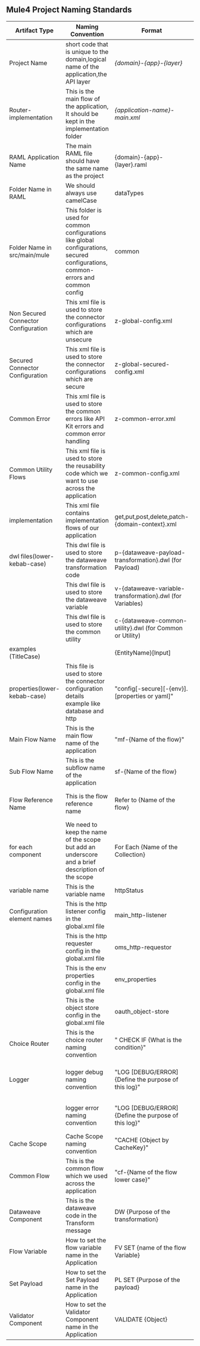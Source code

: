 ## Mule4 Project Naming Standards
| Artifact Type | Naming Convention | Format | Example|
| ------- | ----- | ------------- | ------------- |
| Project Name | short code that is unique to the domain,logical name of the application,the API layer |_{domain}-{app}-{layer}_|_hr-employee-benefits-papi_|
| Router-implementation| This is the main flow of the application, It should be kept in the implementation folder|_{application-name}-main.xml_|_hr-employee-benefits-papi-main.xml_ |
| RAML Application Name | The main RAML file should have the same name as the project |{domain}-{app}-{layer}.raml|hr-employee-benefits-eapi.raml|
| Folder Name in RAML | We should always use camelCase |dataTypes|dataTypes|
| Folder Name in src/main/mule  | This folder is used for common configurations like global configurations, secured configurations, common-errors and common config |common|common|
| Non Secured Connector Configuration  | This xml file is used to store the connector configurations which are unsecure |z-global-config.xml|z-global-config.xml|
| Secured Connector Configuration | This xml file is used to store the connector configurations which are secure |z-global-secured-config.xml|z-global-secured-config.xml|
| Common Error | This xml file is used to store the common errors like API Kit errors and common error handling  |z-common-error.xml|z-common-error.xml|
| Common Utility Flows  | This xml file is used to store the reusability code which we want to use across the application |z-common-config.xml|z-common-config.xml|
| implementation  | This xml file contains implementation flows of our application |get,put,post,delete,patch-{domain-context}.xml|post-account-benefits.xml|
| dwl files(lower-kebab-case) | This dwl file is used to store the dataweave transformation code |p-{dataweave-payload-transformation}.dwl (for Payload)|p-publish-generic-event-from-queue-to-db.dwl|
|  | This dwl file is used to store the dataweave variable |v-{dataweave-variable-transformation}.dwl (for Variables)||
| | This dwl file is used to store the common utility |c-{dataweave-common-utility}.dwl (for Common or Utility)|dataTypes|
| examples (TitleCase) | |{EntityName}[Input]|Output].[json,xml,csv]||
| properties(lower-kebab-case)| This file is used to store the connector configuration details example like database and http |"config[-secure][-{env}].[properties or yaml]"|config-prod.yaml|
| Main Flow Name | This is the main flow name of the application |"mf-{Name of the flow}"|mf-get-mail-letter-task|
| Sub Flow Name | This is the subflow name of the application |sf-{Name of the flow}|sf-validate-login|
| Flow Reference Name | This is the flow reference name |Refer to {Name of the flow}|cf-post-generic-event-from-queue-to-db|
| for each component | We need to keep the name of the scope but add an underscore and a brief description of the scope |For Each {Name of the Collection}|For Each shipment-entry|
| variable name | This is the variable name |httpStatus|httpStatus|
| Configuration element names | This is the http listener config in the global.xml file |main_http-listener|main_http-listener|
|| This is the http requester config in the global.xml file |oms_http-requestor|ax_http-requestor|
|| This is the env properties config in the global.xml file |env_properties|env_properties|
|| This is the object store config in the global.xml file |oauth_object-store|oauth_object-store|
|Choice Router| This is the choice router naming convention |" CHECK IF {What is the condition}"|"CHECK IF SalesforceId is not empty"|
|Logger| logger debug naming convention |"LOG [DEBUG/ERROR] {Define the purpose of this log}"|LOG DEBUG Payload Response from Salesforce|
| | logger error naming convention |"LOG [DEBUG/ERROR] {Define the purpose of this log}"|LOG ERROR After Invoking SIMS US SOAP WS|
| Cache Scope | Cache Scope naming convention |"CACHE {Object by CacheKey}"|CACHE Account by accountId|
| Common Flow | This is the common flow which we used across the application |"cf-{Name of the flow lower case}"|cf-logger-init|
| Dataweave Component | This is the dataweave code in the Transform message |DW {Purpose of the transformation}|DW Map Payload with Required Fields|
|Flow Variable | How to set the flow variable name in the Application |FV SET {name of the flow Variable}|FV SET vSalesforceId|
|Set Payload | How to set the Set Payload name in the Application |PL SET {Purpose of the payload}|PL SET Static Payload for Final Response|
|Validator Component | How to set the Validator Component name in the Application |VALIDATE {Object}|VALIDATE Payload|


